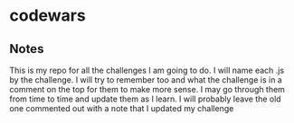 # codewars

## Notes

This is my repo for all the challenges I am going to do.
I will name each .js by the challenge. I will try to remember too and what the challenge is in a comment on the top for them to make more sense.
I may go through them from time to time and update them as I learn. I will probably leave the old one commented out with a note that I updated my challenge
